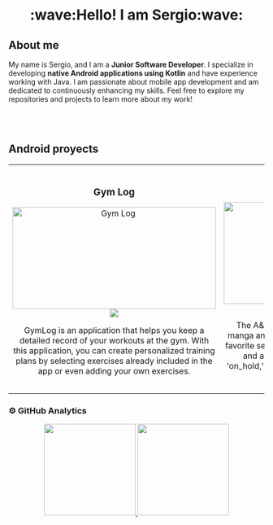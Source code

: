 <h1 align="center">:wave:Hello! I am Sergio:wave:</h1>

## About me
My name is Sergio, and I am a **Junior Software Developer**. I specialize in developing **native Android applications using Kotlin** and have experience working with Java.  I am passionate about mobile app development and am dedicated to continuously enhancing my skills. Feel free to explore my repositories and projects to learn more about my work!

</br>
</br>

## Android proyects
<table>
   <tr>
      <td width="50%" height="450">
         <h3 align="center">Gym Log</h3>
         <div align="center">
            <a href="https://github.com/ReturDev/GymLog" target="_blank">
            <img src="https://i.postimg.cc/28f9qqfy/gym-log.jpg" width="400" height="200" alt="Gym Log">
            </a>
            </br>
            <a href="https://github.com/ReturDev/GymLog" target="_blank">
              <img src="https://img.shields.io/badge/CODE-1b71fc?style=for-the-badge&logo=github&logoColor=white">
            </a>
            </br>
            <p>
              GymLog is an application that helps you keep a detailed record of your workouts at the gym. With this application, you can create personalized training plans by selecting                  exercises already included in the app or even adding your own exercises.
            </p>
         </div>
      </td>
      <td width="50%" height="450">
         <h3 align="center">A&MVault</h3>
         <div align="center">                                       
            <a href="https://github.com/ReturDev/AnimeMangaVault" target="_blank">
            <img src="https://i.postimg.cc/63hyzTDS/Anime-Manga-Vault-All-Screens.png" width="400" height="200" alt="Anime & Manga Vault">
            </a>
            </br>
            <a href="https://github.com/ReturDev/AnimeMangaVault" target="_blank">
              <img src="https://img.shields.io/badge/CODE-1b71fc?style=for-the-badge&logo=github&logoColor=white">
            </a>
            </br>
            <p>
               The A&MVault app is a convenient tool for avid manga and anime enthusiasts to keep track of their favorite series. With this app, users can mark manga and anime titles as                  'following,' 'completed,' 'on_hold,' and more, allowing them to organize their reading and viewing progress. 
            </p>
         </div>
</table>

### ⚙️ GitHub Analytics
<div align="center">
  <a href="https://github.com/ReTuRDev">
  <img height="180em" src="https://github-readme-stats-eight-theta.vercel.app/api?username=ReTuRDev&show_icons=true&theme=algolia&include_all_commits=true&count_private=true"/>
  <img height="180em" src="https://github-readme-stats-eight-theta.vercel.app/api/top-langs/?username=ReTurDev&layout=compact&langs_count=8&theme=algolia"/>
</a>
</div>


